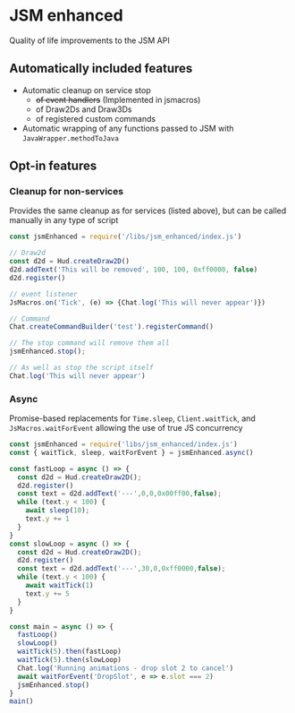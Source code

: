 # JSM enhanced
Quality of life improvements to the JSM API

## Automatically included features
* Automatic cleanup on service stop
  * ~~of event handlers~~ (Implemented in jsmacros)
  * of Draw2Ds and Draw3Ds
  * of registered custom commands
* Automatic wrapping of any functions passed to JSM with `JavaWrapper.methodToJava`

## Opt-in features

### Cleanup for non-services
Provides the same cleanup as for services (listed above), but can be called manually in any type of script
```ts
const jsmEnhanced = require('/libs/jsm_enhanced/index.js')

// Draw2d
const d2d = Hud.createDraw2D()
d2d.addText('This will be removed', 100, 100, 0xff0000, false)
d2d.register()

// event listener
JsMacros.on('Tick', (e) => {Chat.log('This will never appear')})

// Command
Chat.createCommandBuilder('test').registerCommand()

// The stop command will remove them all
jsmEnhanced.stop();

// As well as stop the script itself
Chat.log('This will never appear')

```
### Async  
Promise-based replacements for `Time.sleep`, `Client.waitTick`, and `JsMacros.waitForEvent` allowing the use of true JS concurrency
```ts
const jsmEnhanced = require('libs/jsm_enhanced/index.js')
const { waitTick, sleep, waitForEvent } = jsmEnhanced.async() 

const fastLoop = async () => {
  const d2d = Hud.createDraw2D();
  d2d.register()
  const text = d2d.addText('---',0,0,0x00ff00,false);
  while (text.y < 100) {
    await sleep(10);
    text.y += 1
  }
}
const slowLoop = async () => {
  const d2d = Hud.createDraw2D();
  d2d.register()
  const text = d2d.addText('---',30,0,0xff0000,false);
  while (text.y < 100) {
    await waitTick(1)
    text.y += 5
  }
}

const main = async () => {
  fastLoop()
  slowLoop()
  waitTick(5).then(fastLoop)
  waitTick(5).then(slowLoop)
  Chat.log('Running animations - drop slot 2 to cancel')
  await waitForEvent('DropSlot', e => e.slot === 2)
  jsmEnhanced.stop()
}
main()

```
